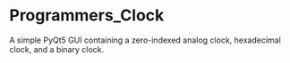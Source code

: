 # Programmers_Clock
A simple PyQt5 GUI containing a zero-indexed analog clock, hexadecimal clock, and a binary clock.
